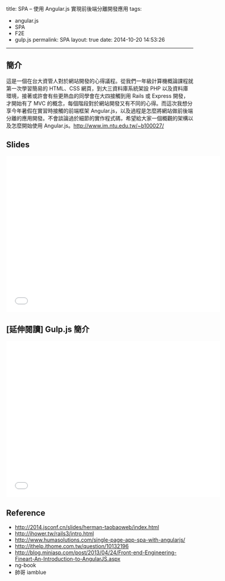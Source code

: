title: SPA – 使用 Angular.js 實現前後端分離開發應用
tags:
  - angular.js
  - SPA
  - F2E
  - gulp.js
permalink: SPA
layout: true
date: 2014-10-20 14:53:26
---

## 簡介

這是一個在台大資管人對於網站開發的心得議程。從我們一年級計算機概論課程就第一次學習簡易的 HTML、CSS 網頁，到大三資料庫系統架設 PHP 以及資料庫環境，接著或許會有些更熱血的同學會在大四接觸到用 Rails 或 Express 開發，才開始有了 MVC 的概念，每個階段對於網站開發又有不同的心得。而這次我想分享今年暑假在實習時接觸的前端框架 Angular.js，以及過程是怎麼將網站做前後端分離的應用開發。不會談論過於細節的實作程式碼，希望給大家一個概觀的架構以及怎麼開始使用 Angular.js。http://www.im.ntu.edu.tw/~b100027/

## Slides

<iframe src="//slides.com/evenchange4/2014-ntuim-prepconf/embed" width="576" height="420" scrolling="no" frameborder="0" webkitallowfullscreen mozallowfullscreen allowfullscreen></iframe>

<!-- more -->


## [延伸閱讀] Gulp.js 簡介

<iframe src="//slides.com/evenchange4/gulp-js/embed" width="576" height="420" scrolling="no" frameborder="0" webkitallowfullscreen mozallowfullscreen allowfullscreen></iframe>



## Reference
- http://2014.jsconf.cn/slides/herman-taobaoweb/index.html
- http://ihower.tw/rails3/intro.html
- http://www.humasolutions.com/single-page-app-spa-with-angularjs/
- http://ithelp.ithome.com.tw/question/10132196
- http://blog.miniasp.com/post/2013/04/24/Front-end-Engineering-Fineart-An-Introduction-to-AngularJS.aspx
- ng-book
- 帥哥 iamblue
